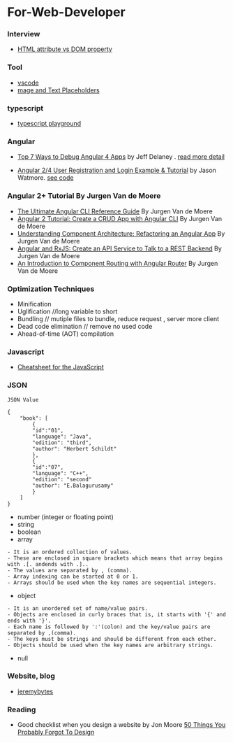 # For-Web-Developer

### Interview
- [HTML attribute vs DOM property](http://csharp-video-tutorials.blogspot.com/2017/06/html-attribute-vs-dom-property.html)
 




### Tool
- [vscode](https://code.visualstudio.com)
- [mage and Text Placeholders](http://lorempixel.com/)

###  typescript
- [typescript playground](https://www.typescriptlang.org/play/index.html)

### Angular

- [Top 7 Ways to Debug Angular 4 Apps](https://www.youtube.com/watch?v=gxixM90vo9Y) by Jeff Delaney . [read more detail](https://angularfirebase.com/lessons/methods-for-debugging-an-angular-application/) 

- [Angular 2/4 User Registration and Login Example & Tutorial](http://jasonwatmore.com/post/2016/09/29/angular-2-user-registration-and-login-example-tutorial) by Jason Watmore. [ see code ](https://github.com/cornflourblue/angular2-jwt-authentication-example)

### Angular 2+ Tutorial By Jurgen Van de Moere
- [The Ultimate Angular CLI Reference Guide](https://www.sitepoint.com/ultimate-angular-cli-reference/) By Jurgen Van de Moere
- [Angular 2 Tutorial: Create a CRUD App with Angular CLI](https://www.sitepoint.com/angular-2-tutorial/) By Jurgen Van de Moere
- [Understanding Component Architecture: Refactoring an Angular App](https://www.sitepoint.com/understanding-component-architecture-angular/) By Jurgen Van de Moere
- [Angular and RxJS: Create an API Service to Talk to a REST Backend](https://www.sitepoint.com/angular-rxjs-create-api-service-rest-backend/) By Jurgen Van de Moere
- [An Introduction to Component Routing with Angular Router](https://www.sitepoint.com/component-routing-angular-router/) By Jurgen Van de Moere

### Optimization Techniques
- Minification
- Uglification //long variable to short
- Bundling // mutiple files to bundle, reduce request , server more client
- Dead code elimination // remove no used code
- Ahead-of-time (AOT) compilation

### Javascript
- [Cheatsheet for the JavaScript ](https://github.com/mbeaudru/modern-js-cheatsheet)

### JSON
`JSON Value`
```
{
	"book": [
		{
		"id":"01",
		"language": "Java",
		"edition": "third",
		"author": "Herbert Schildt"
		},
		{
		"id":"07",
		"language": "C++",
		"edition": "second"
		"author": "E.Balagurusamy"
		}
	]
}

```
- number (integer or floating point)
- string
- boolean
- array
```
- It is an ordered collection of values.
- These are enclosed in square brackets which means that array begins with .[. andends with .]..
- The values are separated by , (comma).
- Array indexing can be started at 0 or 1.
- Arrays should be used when the key names are sequential integers.

```

- object
```
- It is an unordered set of name/value pairs.
- Objects are enclosed in curly braces that is, it starts with '{' and ends with '}'.
- Each name is followed by ':'(colon) and the key/value pairs are separated by ,(comma).
- The keys must be strings and should be different from each other.
- Objects should be used when the key names are arbitrary strings.
```
- null

### Website, blog
- [jeremybytes](http://www.jeremybytes.com/)

### Reading
- Good checklist when you design a website by Jon Moore [50 Things You Probably Forgot To Design](https://medium.com/ux-power-tools/50-things-you-probably-forgot-to-design-7a288b0ef914)


